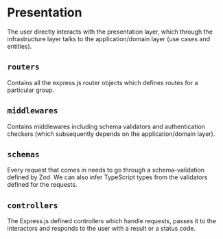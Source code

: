 # Presentation

The user directly interacts with the presentation layer, which through the infrastructure layer talks to the application/domain layer (use cases and entities).

## `routers`

Contains all the express.js router objects which defines routes for a particular group.

## `middlewares`

Contains middlewares including schema validators and authentication checkers (which subsequently depends on the application/domain layer).

## `schemas`

Every request that comes in needs to go through a schema-validation defined by Zod. We can also infer TypeScript types from the validators defined for the requests.

## `controllers`

The Express.js defined controllers which handle requests, passes it to the interactors and responds to the user with a result or a status code.
